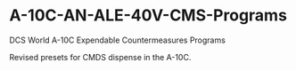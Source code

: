 # A-10C-AN-ALE-40V-CMS-Programs
DCS World A-10C Expendable Countermeasures Programs

Revised presets for CMDS dispense in the A-10C. 
